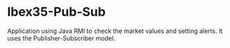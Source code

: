 # Ibex35-Pub-Sub
Application using Java RMI to check the market values and setting alerts. It uses the Publisher-Subscriber model.
